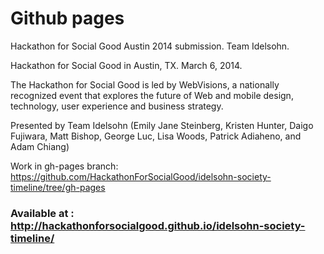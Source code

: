 Github pages
=========================

Hackathon for Social Good Austin 2014 submission. Team Idelsohn.

Hackathon for Social Good in Austin, TX. March 6, 2014. 

The Hackathon for Social Good is led by WebVisions, a nationally recognized event that 
explores the future of Web and mobile design, technology, user experience and business strategy.

Presented by Team Idelsohn (Emily Jane Steinberg, Kristen Hunter, Daigo Fujiwara, Matt Bishop, George Luc, Lisa Woods, Patrick Adiaheno, and Adam Chiang) 


Work in gh-pages branch: https://github.com/HackathonForSocialGood/idelsohn-society-timeline/tree/gh-pages

### Available at : <a href="http://hackathonforsocialgood.github.io/idelsohn-society-timeline/">http://hackathonforsocialgood.github.io/idelsohn-society-timeline/</a>

